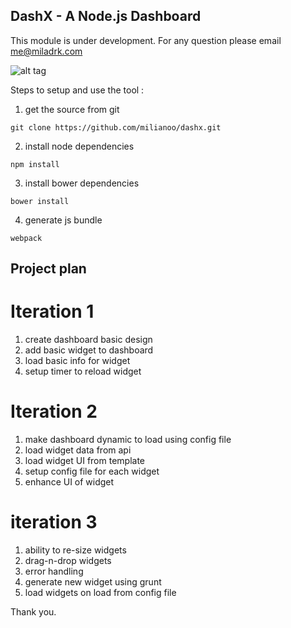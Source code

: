 DashX - A Node.js Dashboard
---------------------------

This module is under development. For any question please email me@miladrk.com


![alt tag](http://g.recordit.co/8THUuL8bVT.gif)


Steps to setup and use the tool :

1. get the source from git 

`git clone https://github.com/milianoo/dashx.git`

2. install node dependencies

`npm install`

3. install bower dependencies

`bower install` 

4. generate js bundle 

`webpack`

Project plan 
------------

Iteration 1
===========

1. create dashboard basic design 
2. add basic widget to dashboard
3. load basic info for widget
4. setup timer to reload widget


Iteration 2
===========

1. make dashboard dynamic to load using config file
2. load widget data from api 
3. load widget UI from template
4. setup config file for each widget
5. enhance UI of widget 


iteration 3
===========

1. ability to re-size widgets
2. drag-n-drop widgets
3. error handling 
4. generate new widget using grunt 
5. load widgets on load from config file


Thank you.